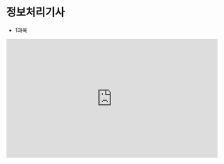 # 정보처리기사
- 1과목

<iframe width="560" height="315" src="https://www.youtube.com/embed/aenboPqQczA?si=JqO9LImcbTZhNc-4" title="YouTube video player" frameborder="0" allow="accelerometer; autoplay; clipboard-write; encrypted-media; gyroscope; picture-in-picture; web-share" referrerpolicy="strict-origin-when-cross-origin" allowfullscreen></iframe>